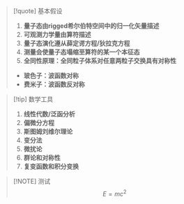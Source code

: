 
> [!quote] 基本假设
> 1. **量子态由rigged希尔伯特空间中的归一化矢量描述**
> 2. **可观测力学量由算符描述**
> 3. **量子态演化遵从薛定谔方程/狄拉克方程**
> 4. **测量会使量子态塌缩至算符的某一个本征态**
> 5. **全同性原理：全同粒子体系对任意两粒子交换具有对称性**
> 	- **玻色子：波函数对称**
> 	- **费米子：波函数反对称**

> [!tip] 数学工具
> 1. **线性代数/泛函分析**
> 2. **偏微分方程**
> 3. **斯图姆刘维尔理论**
> 4. **变分法**
> 5. **微扰论**
> 6. **群论和对称性**
> 7. **复变函数和积分变换**


> [!NOTE] 测试
> $$
> E=mc^2
> $$